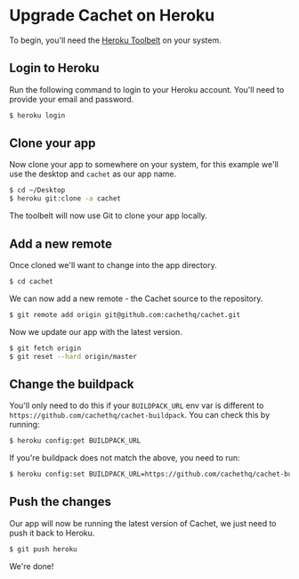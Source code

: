 # Upgrade Cachet on Heroku

To begin, you'll need the [Heroku Toolbelt](https://toolbelt.heroku.com/) on your system.

## Login to Heroku

Run the following command to login to your Heroku account. You'll need to provide your email and password.

```bash
$ heroku login
```

## Clone your app

Now clone your app to somewhere on your system, for this example we'll use the desktop and `cachet` as our app name.

```bash
$ cd ~/Desktop
$ heroku git:clone -a cachet
```

The toolbelt will now use Git to clone your app locally.

## Add a new remote

Once cloned we'll want to change into the app directory.

```bash
$ cd cachet
```

We can now add a new remote - the Cachet source to the repository.

```bash
$ git remote add origin git@github.com:cachethq/cachet.git
```

Now we update our app with the latest version.

```bash
$ git fetch origin
$ git reset --hard origin/master
```

## Change the buildpack

You'll only need to do this if your `BUILDPACK_URL` env var is different to `https://github.com/cachethq/cachet-buildpack`. You can check this by running:

```bash
$ heroku config:get BUILDPACK_URL
```

If you're buildpack does not match the above, you need to run:

```bash
$ heroku config:set BUILDPACK_URL=https://github.com/cachethq/cachet-buildpack
```

## Push the changes

Our app will now be running the latest version of Cachet, we just need to push it back to Heroku.

```bash
$ git push heroku
```

We're done!
